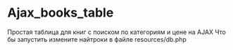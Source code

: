 # Ajax_books_table
Простая таблица для книг с поиском по категориям и цене на AJAX
Что бы запустить измените найтроки в файле resources/db.php
